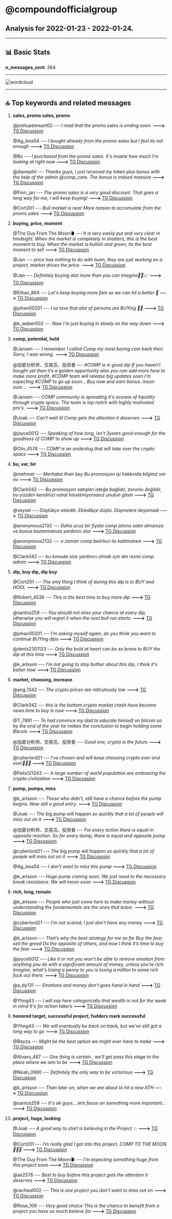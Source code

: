 # **@compoundofficialgroup**
 ## Analysis for **2022-01-23** - **2022-01-24**.

---

## 📊 **Basic Stats**

**n_messages_sent**: 364

---
![wordcloud](compoundofficialgroup_1Days_wordcloud.png)

---


## 🔝 **Top keywords and related messages**

1. **sales, promo sales, promo**

    @joshuastewart02 --- *I read that the promo sales is ending soon.* **--->** [TG Discussion](https://t.me/compoundofficialgroup/32434)

    @Ag_less54 --- *I bought already from the promo sales but I feel its not enough* **--->** [TG Discussion](https://t.me/compoundofficialgroup/32401)

    @Bo --- *I purchased from the promo sales.  It's insane how much I'm looking at right now* **--->** [TG Discussion](https://t.me/compoundofficialgroup/32647)

    @dianephil --- *Thanks guys, I just received my token plus bonus with the help of the admin @comp_care. The bonus is indeed massive* **--->** [TG Discussion](https://t.me/compoundofficialgroup/32405)

    @Finn_jan --- *The promo sales is a very good discount. That goes a long way for me, I will keep buying!* **--->** [TG Discussion](https://t.me/compoundofficialgroup/32586)

    @Cort201 --- *Bull market is near More reason to accumulate from the promo sales* **--->** [TG Discussion](https://t.me/compoundofficialgroup/32592)

2. **buying, price, moment**

    @The Guy From The Moon🌘 --- *It is very easily put and very clear in hindsight. When the market is completely in shatters, this is the best moment to buy. When the market is bullish and green, its the best moment to sell* **--->** [TG Discussion](https://t.me/compoundofficialgroup/32525)

    @Jan --- *price has nothing to do with team, they are just working on a project, market drives the price.* **--->** [TG Discussion](https://t.me/compoundofficialgroup/32513)

    @Jan --- *Definitely buying alot more than you can imagine🚀🚀📈* **--->** [TG Discussion](https://t.me/compoundofficialgroup/32329)

    @Ethan_864 --- *Let's keep buying more fam so we can hit a better 🎯* **--->** [TG Discussion](https://t.me/compoundofficialgroup/32671)

    @johan00201 --- *I so love that alot of persons are BUYing 🚀💯* **--->** [TG Discussion](https://t.me/compoundofficialgroup/32473)

    @k_weber002 --- *Now I'm just  buying in slowly on the way down* **--->** [TG Discussion](https://t.me/compoundofficialgroup/32477)

3. **comp, potential, hold**

    @Jansen --- *I remember I called Comp my most boring coin back then.  Sorry, I was wrong.* **--->** [TG Discussion](https://t.me/compoundofficialgroup/32726)

    @加密分析师、交易员、投资者 --- *#COMP is in good dip  If you haven’t bought yet then it’s a golden opportunity also you can add more here to make more profit.  #COMP team will release big updates soon I’m expecting #COMP to go up soon... Buy now and earn bonus..moon sure....* **--->** [TG Discussion](https://t.me/compoundofficialgroup/32371)

    @Jansen --- *COMP community is spreading it's oceans of liquidity through crypto space. The team is top notch with highly motivated pro's.* **--->** [TG Discussion](https://t.me/compoundofficialgroup/32595)

    @Joak --- *Can't wait til Comp gets the attention it deserves* **--->** [TG Discussion](https://t.me/compoundofficialgroup/32719)

    @joyce0012 --- *Speaking of how long, isn't 3years good enough for the goodness of COMP to show up* **--->** [TG Discussion](https://t.me/compoundofficialgroup/32686)

    @Oliv_4578 --- *COMP is an underdog that will take over the crypto space* **--->** [TG Discussion](https://t.me/compoundofficialgroup/32619)

4. **bu, var, bir**

    @mehmet --- *Merhaba ilhan bey Bu promosyon işi hakkında bilginiz var mı* **--->** [TG Discussion](https://t.me/compoundofficialgroup/32423)

    @Clark042 --- *Bu promosyon satışları isteğe bağlıdır, zorunlu değildir, bu yüzden kendinizi rahat hissetmiyorsanız unutun gitsin* **--->** [TG Discussion](https://t.me/compoundofficialgroup/32425)

    @veysel --- *Düştükçe ekledik. Ekledikçe düştü. Düşmelere doyamadı* **--->** [TG Discussion](https://t.me/compoundofficialgroup/32284)

    @anonymous2132 --- *Daha ucuz bir fiyata comp jetonu satın almanıza ve bonus kazanmanıza yardımcı olur* **--->** [TG Discussion](https://t.me/compoundofficialgroup/32289)

    @anonymous2132 --- *o zaman comp belirteci ile katılmalısın* **--->** [TG Discussion](https://t.me/compoundofficialgroup/32320)

    @Clark042 --- *bu konuda size yardımcı olmak için dm resmi comp admin* **--->** [TG Discussion](https://t.me/compoundofficialgroup/32324)

5. **dip, buy dip, dip buy**

    @Cort201 --- *The only thing I think of during this dip is to BUY and HODL* **--->** [TG Discussion](https://t.me/compoundofficialgroup/32395)

    @Robert_4536 --- *This is the best time to buy more dip* **--->** [TG Discussion](https://t.me/compoundofficialgroup/32614)

    @santos259 --- *You should not miss your chance at every dip, otherwise you will regret it when the next bull run starts.* **--->** [TG Discussion](https://t.me/compoundofficialgroup/32604)

    @johan00201 --- *I'm asking myself again, do you think you want to continue BUYing dips* **--->** [TG Discussion](https://t.me/compoundofficialgroup/32490)

    @denis2301123 --- *Only the bold at heart can be so brave to BUY the dip at this time* **--->** [TG Discussion](https://t.me/compoundofficialgroup/32451)

    @k_arlsson --- *I'm not going to stay bother about this dip, I think it's better now* **--->** [TG Discussion](https://t.me/compoundofficialgroup/32391)

6. **market, choosing, increase**

    @ang_1342 --- *The crypto prices are ridiculously low* **--->** [TG Discussion](https://t.me/compoundofficialgroup/32739)

    @Clark042 --- *this is the bottom.crypto market crash have become news.time to buy is now* **--->** [TG Discussion](https://t.me/compoundofficialgroup/32506)

    @T_7891 --- *To had convince my dad to educate himself on bitcoin so by the end of the year he makes the conclusion to begin holding some Bitcoin* **--->** [TG Discussion](https://t.me/compoundofficialgroup/32711)

    @加密分析师、交易员、投资者 --- *Good one, crypto is the future* **--->** [TG Discussion](https://t.me/compoundofficialgroup/32712)

    @cyberlord21 --- *I've chosen and will keep choosing crypto over and over🚀🚀🤑* **--->** [TG Discussion](https://t.me/compoundofficialgroup/32676)

    @Felix121243 --- *A large number of world population are  embracing the crypto civilization* **--->** [TG Discussion](https://t.me/compoundofficialgroup/32643)

7. **pump, pumps, miss**

    @k_arlsson --- *Those who didn't, still have a chance before the  pump begins.  Now still a good entry.* **--->** [TG Discussion](https://t.me/compoundofficialgroup/32774)

    @Joak --- *The big pump will happen so quickly that a lot of people will miss out on it* **--->** [TG Discussion](https://t.me/compoundofficialgroup/32714)

    @加密分析师、交易员、投资者 --- *For every action there is equal in opposite reaction. So for every dump, there is equal and opposite pump* **--->** [TG Discussion](https://t.me/compoundofficialgroup/32519)

    @cyberlord21 --- *The big pump will happen so quickly that a lot of people will miss out on it* **--->** [TG Discussion](https://t.me/compoundofficialgroup/32454)

    @Ag_less54 --- *I don't want to miss this pump* **--->** [TG Discussion](https://t.me/compoundofficialgroup/32398)

    @k_arlsson --- *Huge pump coming soon. We just need to the necessary break resistance. We will moon soon* **--->** [TG Discussion](https://t.me/compoundofficialgroup/32741)

8. **rich, long, remain**

    @k_arlsson --- *People who just come here to make money without understanding the fundementals are the ones that leave.* **--->** [TG Discussion](https://t.me/compoundofficialgroup/32357)

    @cyberlord21 --- *I'm not scared, I just don't have any money* **--->** [TG Discussion](https://t.me/compoundofficialgroup/32562)

    @k_arlsson --- *That’s why the best strategy for me so far   Buy the fear, sell the greed   Do the opposite of others, and now I think it’s time to buy the fear* **--->** [TG Discussion](https://t.me/compoundofficialgroup/32530)

    @joyce0012 --- *Like it or not you won't be able to remove emotion from anything you do with a significant amount of money, unless you're rich. Imagine, what's losing a penny to you is losing a million to some rich fuck out there.* **--->** [TG Discussion](https://t.me/compoundofficialgroup/32543)

    @a_dy131 --- *Emotions and money don't goes hand in hand* **--->** [TG Discussion](https://t.me/compoundofficialgroup/32527)

    @Yhng43 --- *I will say here categorically that wealth is not for the weak in mind It's for action takers* **--->** [TG Discussion](https://t.me/compoundofficialgroup/32469)

9. **honored target, successful project, fudders mark successful**

    @Yhng43 --- *We will eventually be back on track, but we’ve still got a long way to go* **--->** [TG Discussion](https://t.me/compoundofficialgroup/32629)

    @Beyza --- *Might be the best option we might ever have to make* **--->** [TG Discussion](https://t.me/compoundofficialgroup/32492)

    @Alvaro_467 --- *One thing is certain , we'll get pass this stage to the place where we aim to be* **--->** [TG Discussion](https://t.me/compoundofficialgroup/32465)

    @Noah_0980 --- *Definitely the only way to be victorious* **--->** [TG Discussion](https://t.me/compoundofficialgroup/32396)

    @k_arlsson --- *Than later on, when we are about to hit a new ATH* **--->** [TG Discussion](https://t.me/compoundofficialgroup/32392)

    @santos259 --- *It's ok guys....lets focus on something more important...* **--->** [TG Discussion](https://t.me/compoundofficialgroup/32653)

10. **project, huge, looking**

    @Joak --- *A good way to start is believing in the Project 💥* **--->** [TG Discussion](https://t.me/compoundofficialgroup/32772)

    @Cort201 --- *I'm really glad I got into this project. COMP TO THE MOON🚀🚀🚀* **--->** [TG Discussion](https://t.me/compoundofficialgroup/32766)

    @The Guy From The Moon🌘 --- *I'm expecting something huge from this project soon* **--->** [TG Discussion](https://t.me/compoundofficialgroup/32644)

    @ae2578 --- *Best to buy before this project gets the attention it deserves* **--->** [TG Discussion](https://t.me/compoundofficialgroup/32442)

    @racheal002 --- *This is one project you don't want to miss out on* **--->** [TG Discussion](https://t.me/compoundofficialgroup/32388)

    @Rose_109 --- *Very good choice This is the chance to benefit from a project you have so much believe for* **--->** [TG Discussion](https://t.me/compoundofficialgroup/32321)

